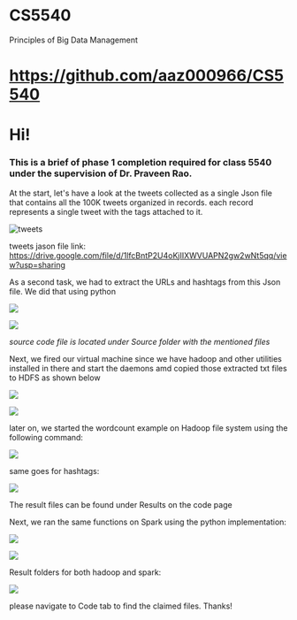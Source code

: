 # CS5540
Principles of Big Data Management 
# https://github.com/aaz000966/CS5540
# Hi!
###  This is a brief of phase 1 completion required for class 5540 under the supervision of Dr. Praveen Rao.

At the start, let's have a look at the tweets collected as a single Json file that contains all the 100K tweets organized in records. each record represents a single tweet with the tags attached to it.

![tweets](https://raw.githubusercontent.com/aaz000966/CS5540/master/Documents/Annotation%202019-09-15%20110600.png)

tweets jason file link: https://drive.google.com/file/d/1lfcBntP2U4oKjIIXWVUAPN2gw2wNt5qq/view?usp=sharing

As a second task, we had to extract the URLs and hashtags from this Json file. We did that using python 

![](https://raw.githubusercontent.com/aaz000966/CS5540/master/Documents/Annotation%202019-09-15%20111156.png)

![](https://raw.githubusercontent.com/aaz000966/CS5540/master/Documents/Annotation%202019-09-15%20111242.png)

*source code file is located under Source folder with the mentioned files*

Next, we fired our virtual machine since we have hadoop and other utilities installed in there and start the daemons amd copied those extracted txt files to HDFS as shown below

![](https://raw.githubusercontent.com/aaz000966/CS5540/master/Documents/Annotation%202019-09-15%20115120.png)

![](https://raw.githubusercontent.com/aaz000966/CS5540/master/Documents/Annotation%202019-09-15%20115156.png)


later on, we started the wordcount example on Hadoop file system using the following command:

![](https://raw.githubusercontent.com/aaz000966/CS5540/master/Documents/Annotation%202019-09-15%20120710.png)

same goes for hashtags:

![](https://raw.githubusercontent.com/aaz000966/CS5540/master/Documents/Annotation%202019-09-15%20123353.png)

The result files can be found under Results on the code page

Next, we ran the same functions on Spark using the python implementation:

![](https://raw.githubusercontent.com/aaz000966/CS5540/master/Documents/Annotation%202019-09-15%20131313.png)

![](https://raw.githubusercontent.com/aaz000966/CS5540/master/Documents/Annotation%202019-09-15%20131507.png)


Result folders for both hadoop and spark:

![](https://raw.githubusercontent.com/aaz000966/CS5540/master/Documents/Annotation%202019-09-15%20131600.png)

please navigate to Code tab to find the claimed files. Thanks!
